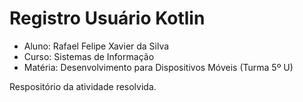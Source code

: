 # Registro Usuário Kotlin

- Aluno: Rafael Felipe Xavier da Silva
- Curso: Sistemas de Informação
- Matéria: Desenvolvimento para Dispositivos Móveis (Turma 5º U)

Respositório da atividade resolvida.
